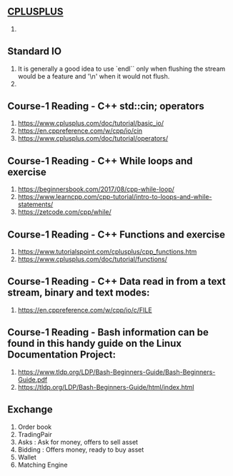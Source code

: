 ## [CPLUSPLUS](https://www.coursera.org/learn/cplusplus-crypto-i)
1. 

## Standard IO
1. It is generally a good idea to use `endl`` only when flushing the stream would be a feature and '\n' when it would not flush.
2. 

## Course-1 Reading - C++ std::cin; operators 
1. https://www.cplusplus.com/doc/tutorial/basic_io/
1. https://en.cppreference.com/w/cpp/io/cin
1. https://www.cplusplus.com/doc/tutorial/operators/

## Course-1 Reading - C++ While loops and exercise
1. https://beginnersbook.com/2017/08/cpp-while-loop/
1. https://www.learncpp.com/cpp-tutorial/intro-to-loops-and-while-statements/
1. https://zetcode.com/cpp/while/
  
## Course-1 Reading - C++ Functions and exercise
1. https://www.tutorialspoint.com/cplusplus/cpp_functions.htm
1. https://www.cplusplus.com/doc/tutorial/functions/
  
## Course-1 Reading - C++ Data read in from a text stream, binary and text modes:
1. https://en.cppreference.com/w/cpp/io/c/FILE

## Course-1 Reading -  Bash information can be found in this handy guide on the Linux Documentation Project:
1. https://www.tldp.org/LDP/Bash-Beginners-Guide/Bash-Beginners-Guide.pdf 
1. https://tldp.org/LDP/Bash-Beginners-Guide/html/index.html
 

 ## Exchange
 1. Order book
 2. TradingPair
 3. Asks : Ask for money, offers to sell asset
 4. Bidding : Offers money, ready to buy asset
 5. Wallet
 6. Matching Engine